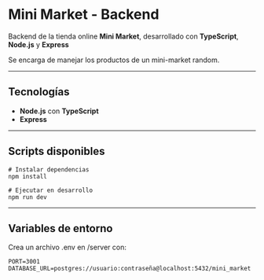 # Mini Market - Backend

Backend de la tienda online **Mini Market**, desarrollado con **TypeScript**, **Node.js** y **Express**

Se encarga de manejar los productos de un mini-market random.

---

## **Tecnologías**

- **Node.js** con **TypeScript**
- **Express**

---

## **Scripts disponibles**

```
# Instalar dependencias
npm install

# Ejecutar en desarrollo
npm run dev
```
---

## **Variables de entorno**

Crea un archivo .env en /server con:

```
PORT=3001
DATABASE_URL=postgres://usuario:contraseña@localhost:5432/mini_market
```
